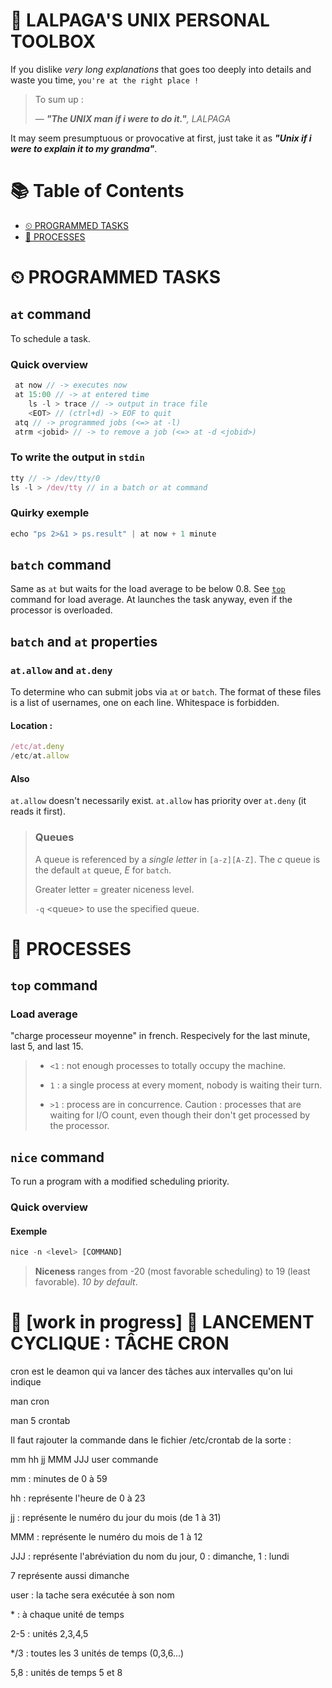 # 🐧 LALPAGA'S UNIX PERSONAL TOOLBOX

If you dislike *very long explanations* that goes too deeply into details and waste you time, `you're at the right place !`

> To sum up :
>
> &mdash; _**"The UNIX man if i were to do it."**, LALPAGA_

It may seem presumptuous or provocative at first, just take it as _**"Unix if i were to explain it to my grandma"**_.

# 📚 Table of Contents

- [⏲ PROGRAMMED TASKS](#-programmed-tasks)
- [👾 PROCESSES](#-processes)

# ⏲ PROGRAMMED TASKS

## `at` command

To schedule a task.

### Quick overview

```js
 at now // -> executes now
 at 15:00 // -> at entered time
	ls -l > trace // -> output in trace file
	<EOT> // (ctrl+d) -> EOF to quit 
 atq // -> programmed jobs (<=> at -l)
 atrm <jobid> // -> to remove a job (<=> at -d <jobid>)
```

### To write the output in `stdin`

```js
tty // -> /dev/tty/0
ls -l > /dev/tty // in a batch or at command
```

### Quirky exemple

```js
echo "ps 2>&1 > ps.result" | at now + 1 minute
```

## `batch` command

Same as `at` but waits for the load average to be below 0.8. See [`top`](#top-command) command for load average.
At launches the task anyway, even if the processor is overloaded.

## `batch` and `at` properties

### `at.allow` and `at.deny` 

To determine who can submit jobs via `at` or `batch`.
The format of these files is a list of usernames, one on each line. Whitespace is forbidden. 

#### Location :

```js
/etc/at.deny
/etc/at.allow
```
#### Also

`at.allow` doesn't necessarily exist.
`at.allow` has priority over `at.deny` (it reads it first).

> ### Queues
>
> A queue is referenced by a _single letter_ in `[a-z][A-Z]`. The _c_ queue is the default `at` queue, _E_ for `batch`.
>
> Greater letter = greater niceness level.
>
> `-q` \<queue\> to use the specified queue.

# 👾 PROCESSES

## `top` command 

### Load average 

"charge processeur moyenne" in french. Respecively for the last minute, last 5, and last 15. 
> - `<1` : not enough processes to totally occupy the machine.
>
> - `1` : a single process at every moment, nobody is waiting their turn.
>
> - `>1` : process are in concurrence.  Caution : processes that are waiting for I/O count, even though their don't get processed by the processor.

## `nice` command

To run a program with a modified scheduling priority.

### Quick overview

#### Exemple

```js
nice -n <level> [COMMAND]
```

> **Niceness** ranges from -20 (most favorable scheduling) to 19 (least favorable). _10 by default_.



# 👷‍ [work in progress] 👷‍ LANCEMENT CYCLIQUE : TÂCHE CRON

cron est le deamon qui va lancer des tâches aux intervalles qu'on lui indique

man cron

man 5 crontab


Il faut rajouter la commande dans le fichier /etc/crontab de la sorte : 

mm hh jj MMM JJJ user commande

mm : minutes de 0 à 59

hh : représente l'heure de 0 à 23

jj : représente le numéro du jour du mois (de 1 à 31)

MMM : représente le numéro du mois de 1 à 12

JJJ : représente l'abréviation du nom du jour, 0 : dimanche, 1 : lundi

7 représente aussi dimanche

user : la tache sera exécutée à son nom

\* : à chaque unité de temps

2-5 : unités 2,3,4,5

*/3 : toutes les 3 unités de temps (0,3,6...)

5,8 : unités de temps 5 et 8
